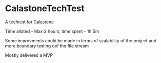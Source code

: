 # CalastoneTechTest

A techtest for Calastone

Time alloted - Max 2 hours, time spent - 1h 5m

Some improvments could be made in terms of scalability of the project and more boundary testing oof the file stream


Mostly delivered a MVP

